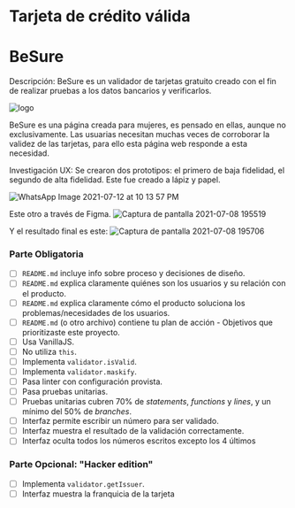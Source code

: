 
# Tarjeta de crédito válida


  # BeSure
  
  Descripción:
  BeSure es un validador de tarjetas gratuito creado con el fin de realizar pruebas a los datos bancarios y verificarlos. 
  
  ![logo](https://user-images.githubusercontent.com/74528786/125006958-edeb5700-e024-11eb-9d29-b16362e7584b.png)
  
  
  BeSure es una página creada para mujeres, es pensado en ellas, aunque no exclusivamente. 
  Las usuarias necesitan muchas veces de corroborar la validez de las tarjetas, para ello esta página web responde
  a esta necesidad.
  
  Investigación UX:
  Se crearon dos prototipos: el primero de baja fidelidad, el segundo de alta fidelidad.
  Este fue creado a lápiz y papel.
  
  ![WhatsApp Image 2021-07-12 at 10 13 57 PM](https://user-images.githubusercontent.com/74528786/125387128-092acf00-e363-11eb-9367-4b428b3cc941.jpeg)

  
  Este otro a través de Figma.
  ![Captura de pantalla 2021-07-08 195519](https://user-images.githubusercontent.com/74528786/125007723-7caca380-e026-11eb-8cee-c3d22d79b2a0.jpg) 
  
  Y el resultado final es este:
  ![Captura de pantalla 2021-07-08 195706](https://user-images.githubusercontent.com/74528786/125007813-bda4b800-e026-11eb-9add-8f41656f33ca.jpg)

  

### Parte Obligatoria

* [ ] `README.md` incluye info sobre proceso y decisiones de diseño.
* [ ] `README.md` explica claramente quiénes son los usuarios y su relación con
  el producto.
* [ ] `README.md` explica claramente cómo el producto soluciona los
  problemas/necesidades de los usuarios.
* [ ] `README.md` (o otro archivo) contiene tu plan de acción - Objetivos que prioritizaste este proyecto.
* [ ] Usa VanillaJS.
* [ ] No utiliza `this`.
* [ ] Implementa `validator.isValid`.
* [ ] Implementa `validator.maskify`.
* [ ] Pasa linter con configuración provista.
* [ ] Pasa pruebas unitarias.
* [ ] Pruebas unitarias cubren 70% de _statements_, _functions_ y _lines_, y un
  mínimo del 50% de _branches_.
* [ ] Interfaz permite escribir un número para ser validado.
* [ ] Interfaz muestra el resultado de la validación correctamente.
* [ ] Interfaz oculta todos los números escritos excepto los 4 últimos

### Parte Opcional: "Hacker edition"

* [ ] Implementa `validator.getIssuer`.
* [ ] Interfaz muestra la franquicia de la tarjeta
